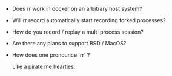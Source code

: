 * Does rr work in docker on an arbitrary host system?

* Will rr record automatically start recording forked processes?

* How do you record / replay a multi process session?

* Are there any plans to support BSD / MacOS?

* How does one pronounce 'rr' ?

  Like a pirate me hearties.